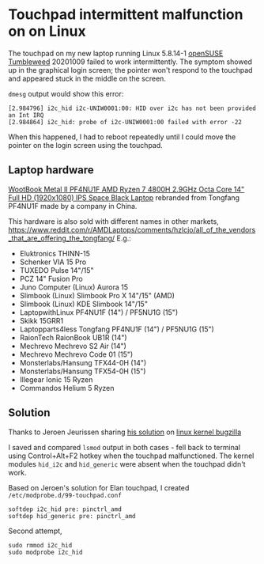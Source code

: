 # Touchpad intermittent malfunction on on Linux

The touchpad on my new laptop running Linux 5.8.14-1 [openSUSE Tumbleweed](https://software.opensuse.org/distributions/tumbleweed)
20201009 failed to work intermittently. The symptom showed up in the graphical login screen; 
the pointer won't respond to the touchpad and appeared stuck in the middle on the screen.

`dmesg` output would show this error:

```
[2.984796] i2c_hid i2c-UNIW0001:00: HID over i2c has not been provided an Int IRQ
[2.984864] i2c_hid: probe of i2c-UNIW0001:00 failed with error -22
```

When this happened, I had to reboot repeatedly until I could move the pointer on the login screen using the touchpad.

## Laptop hardware

[WootBook Metal II PF4NU1F AMD Ryzen 7 4800H 2.9GHz Octa Core 14" Full HD (1920x1080) IPS Space Black Laptop](https://www.wootware.co.za/wootbook-metal-ii-pf4nu1f-amd-ryzen-7-4800h-2-9ghz-octa-core-14-full-hd-1920x1080-ips-space-black-laptop.html)
rebranded from Tongfang PF4NU1F made by a company in China.

This hardware is also sold with different names in other markets, 
<https://www.reddit.com/r/AMDLaptops/comments/hzlcjo/all_of_the_vendors_that_are_offering_the_tongfang/>
E.g.:
- Eluktronics	THINN-15
- Schenker VIA 15 Pro
- TUXEDO Pulse 14"/15"
- PCZ 14" Fusion Pro
- Juno Computer (Linux)	Aurora 15
- Slimbook (Linux)	Slimbook Pro X 14"/15" (AMD)
- Slimbook (Linux)	KDE Slimbook 14"/15"
- LaptopwithLinux	PF4NU1F (14") / PF5NU1G (15")
- Skikk	15GRR1
- Laptopparts4less	Tongfang PF4NU1F (14") / PF5NU1G (15")
- RaionTech	RaionBook UB1R (14")
- Mechrevo	Mechrevo S2 Air (14")
- Mechrevo	Mechrevo Code 01 (15")
- Monsterlabs/Hansung	TFX44-0H (14")
- Monsterlabs/Hansung	TFX54-0H (15")
- Illegear	Ionic 15 Ryzen
- Commandos	Helium 5 Ryzen

## Solution

Thanks to Jeroen Jeurissen sharing [his solution](https://bugzilla.suse.com/show_bug.cgi?id=1177049#c4)
on [linux kernel bugzilla](https://bugzilla.kernel.org/show_bug.cgi?id=209413#c8)

I saved and compared `lsmod` output in both cases - fell back to terminal using Control+Alt+F2 hotkey 
when the touchpad malfunctioned. The kernel modules `hid_i2c` and `hid_generic` were absent 
when the touchpad didn't work.

Based on Jeroen's solution for Elan touchpad, I created `/etc/modprobe.d/99-touchpad.conf`

```
softdep i2c_hid pre: pinctrl_amd
softdep hid_generic pre: pinctrl_amd
```

Second attempt,

```
sudo rmmod i2c_hid
sudo modprobe i2c_hid
```
